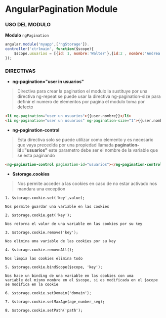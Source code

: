 AngularPagination Module
=====================

### USO DEL MODULO ###

**Modulo** `ngPagination`

```javascript
angular.module('myapp',['ngStorage']).
controller('ctrlmain', function($scope){
	$scope.usuarios = [{id: 1, nombre:'Walter'},{id:2 , nombre:'Andrea'},{id:3, nombre:'Axel'}];
});
```

### DIRECTIVAS ###
* **ng-pagination="user in usuarios"**

> Directiva para crear la pagination el modulo la sustituye por una directiva ng-repeat
se puede usar la directiva ng-pagination-size para definir el numero de elementos por pagina
el modulo toma por defecto

```html
<li ng-pagination="user un usuarios">{{user.nombre}}</li>
<li ng-pagination="user un usuarios" ng-pagination-size="1">{{user.nombre}}</li>
```

* **ng-pagination-control**

> Esta directiva solo se puede utilizar como elemento y es necesario que vaya precedida por una
propiedad llamada **pagination-id="usuarios"** este parametro debe ser el nombre de la variable
que se esta paginando

```html
<ng-pagination-control pagination-id="usuarios"></ng-pagination-control>
```

* **$storage.cookies**

> Nos permite acceder a las cookies en caso de no estar activado nos mandara una exception

	1. $storage.cookie.set('key',value);

	Nos permite guardar una variable en las cookies

	2. $storage.cookie.get('key');

	Nos retorna el valor de una variable en las cookies por su key

	3. $storage.cookie.remove('key');

	Nos elimina una variable de las cookies por su key

	4. $storage.cookie.removeAll();

	Nos limpia las cookies elimina todo

	5. $storage.cookie.bindScope($scope, 'key');

	Nos hace un binding de una variable en las cookies con una
	variable del mismo nombre en el $scope, si es modificada en el $scope
	se modifica en la cookie

	6. $storage.cookie.setDomain('domain');

	7. $storage.cookie.setMaxAge(age_number_seg);

	8. $storage.cookie.setPath('path');